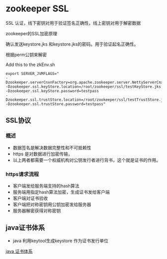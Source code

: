 # zookeeper SSL

SSL 认证，线下密钥对用于验证签名正确性，线上密钥对用于解密数据

zookeeper的SSL加密原理

确认发送keystore.jks 和keystore.jks的密码。用于验证起名正确性。

根据perm公钥来解密

Add this to the zkEnv.sh

```
export SERVER_JVMFLAGS="
-Dzookeeper.serverCnxnFactory=org.apache.zookeeper.server.NettyServerCnxnFactory
-Dzookeeper.ssl.keyStore.location=/root/zookeeper/ssl/testKeyStore.jks 
-Dzookeeper.ssl.keyStore.password=testpass 
-Dzookeeper.ssl.trustStore.location=/root/zookeeper/ssl/testTrustStore.jks 
-Dzookeeper.ssl.trustStore.password=testpass"
```

## SSL协议
### 概述
+ 数据签名是解决数据完整性和不可抵赖性
+ https 是对数据进行加密传输，
+ 以上两者都需要一个权威机构对公钥发行者进行背书，这个就是证书的作用。

### https请求流程
+ 客户端发给服务端支持的hash算法
+ 服务端用指定hash算法加密，生成证书发给客户端
+ 客户端对证书验收
+ 客户端把对称密钥用公钥加密发给服务器
+ 服务器解密获得对称密钥

## java证书体系
+ java 利用keytool生成keystore 作为证书发行单位


[java 证书体系](https://www.cnblogs.com/molao-doing/articles/9687445.html)